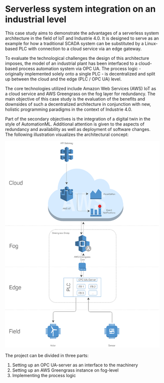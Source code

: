 # Serverless system integration on an industrial level
This case study aims to demonstrate the advantages of a serverless system architecture in the field of IoT and Industrie 4.0. 
It is designed to serve as an example for how a traditional SCADA system can be substituted by a Linux-based PLC with connection to a cloud service via an edge gateway.

To evaluate the technological challenges the design of this architecture imposes, the model of an industrial plant has been interfaced to a cloud-based process automation system via OPC UA. The process logic - originally implemented solely onto a single PLC - is decentralized and split up between the cloud and the edge (PLC / OPC UA) level.

The core technologies utilized include Amazon Web Services (AWS) IoT as a cloud service and AWS Greengrass on the fog layer for redundancy. 
The main objective of this case study is the evaluation of the benefits and downsides of such a decentralized architecture in conjunction with new, holistic programming paradigms in the context of Industrie 4.0.

Part of the secondary objectives is the integration of a digital twin in the style of AutomationML. Additional attention is given to the aspects of redundancy and availability as well as deployment of software changes. 
The following illustration visualizes the architectural concept:

![](doc/img/architecture.png)

The project can be divided in three parts:

1. Setting up an OPC UA-server as an interface to the machinery
2. Setting up an AWS Greengrass instance on fog-level
3. Implementing the process logic
